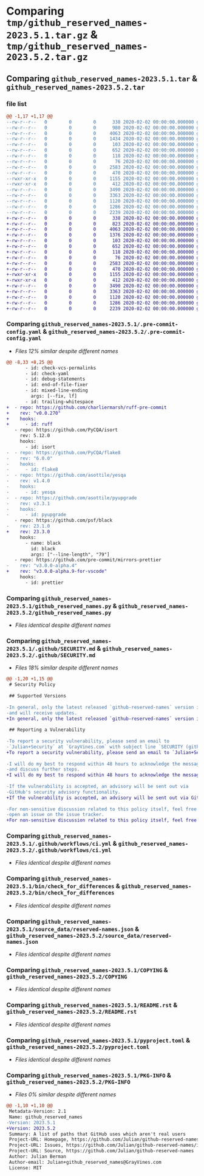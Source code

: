 # Comparing `tmp/github_reserved_names-2023.5.1.tar.gz` & `tmp/github_reserved_names-2023.5.2.tar.gz`

## Comparing `github_reserved_names-2023.5.1.tar` & `github_reserved_names-2023.5.2.tar`

### file list

```diff
@@ -1,17 +1,17 @@
--rw-r--r--   0        0        0      338 2020-02-02 00:00:00.000000 github_reserved_names-2023.5.1/.flake8
--rw-r--r--   0        0        0      980 2020-02-02 00:00:00.000000 github_reserved_names-2023.5.1/.pre-commit-config.yaml
--rw-r--r--   0        0        0     4063 2020-02-02 00:00:00.000000 github_reserved_names-2023.5.1/github_reserved_names.py
--rw-r--r--   0        0        0     1434 2020-02-02 00:00:00.000000 github_reserved_names-2023.5.1/noxfile.py
--rw-r--r--   0        0        0      103 2020-02-02 00:00:00.000000 github_reserved_names-2023.5.1/test_github_reserved_names.py
--rw-r--r--   0        0        0      652 2020-02-02 00:00:00.000000 github_reserved_names-2023.5.1/.github/SECURITY.md
--rw-r--r--   0        0        0      118 2020-02-02 00:00:00.000000 github_reserved_names-2023.5.1/.github/dependabot.yml
--rw-r--r--   0        0        0       76 2020-02-02 00:00:00.000000 github_reserved_names-2023.5.1/.github/release.yml
--rw-r--r--   0        0        0     2583 2020-02-02 00:00:00.000000 github_reserved_names-2023.5.1/.github/workflows/ci.yml
--rw-r--r--   0        0        0      470 2020-02-02 00:00:00.000000 github_reserved_names-2023.5.1/.github/workflows/cron.yml
--rwxr-xr-x   0        0        0     1155 2020-02-02 00:00:00.000000 github_reserved_names-2023.5.1/bin/check_for_differences
--rwxr-xr-x   0        0        0      412 2020-02-02 00:00:00.000000 github_reserved_names-2023.5.1/bin/parse_source_data
--rw-r--r--   0        0        0     3490 2020-02-02 00:00:00.000000 github_reserved_names-2023.5.1/source_data/reserved-names.json
--rw-r--r--   0        0        0     3363 2020-02-02 00:00:00.000000 github_reserved_names-2023.5.1/COPYING
--rw-r--r--   0        0        0     1120 2020-02-02 00:00:00.000000 github_reserved_names-2023.5.1/README.rst
--rw-r--r--   0        0        0     1286 2020-02-02 00:00:00.000000 github_reserved_names-2023.5.1/pyproject.toml
--rw-r--r--   0        0        0     2239 2020-02-02 00:00:00.000000 github_reserved_names-2023.5.1/PKG-INFO
+-rw-r--r--   0        0        0      338 2020-02-02 00:00:00.000000 github_reserved_names-2023.5.2/.flake8
+-rw-r--r--   0        0        0      823 2020-02-02 00:00:00.000000 github_reserved_names-2023.5.2/.pre-commit-config.yaml
+-rw-r--r--   0        0        0     4063 2020-02-02 00:00:00.000000 github_reserved_names-2023.5.2/github_reserved_names.py
+-rw-r--r--   0        0        0     1376 2020-02-02 00:00:00.000000 github_reserved_names-2023.5.2/noxfile.py
+-rw-r--r--   0        0        0      103 2020-02-02 00:00:00.000000 github_reserved_names-2023.5.2/test_github_reserved_names.py
+-rw-r--r--   0        0        0      652 2020-02-02 00:00:00.000000 github_reserved_names-2023.5.2/.github/SECURITY.md
+-rw-r--r--   0        0        0      118 2020-02-02 00:00:00.000000 github_reserved_names-2023.5.2/.github/dependabot.yml
+-rw-r--r--   0        0        0       76 2020-02-02 00:00:00.000000 github_reserved_names-2023.5.2/.github/release.yml
+-rw-r--r--   0        0        0     2583 2020-02-02 00:00:00.000000 github_reserved_names-2023.5.2/.github/workflows/ci.yml
+-rw-r--r--   0        0        0      470 2020-02-02 00:00:00.000000 github_reserved_names-2023.5.2/.github/workflows/cron.yml
+-rwxr-xr-x   0        0        0     1155 2020-02-02 00:00:00.000000 github_reserved_names-2023.5.2/bin/check_for_differences
+-rwxr-xr-x   0        0        0      412 2020-02-02 00:00:00.000000 github_reserved_names-2023.5.2/bin/parse_source_data
+-rw-r--r--   0        0        0     3490 2020-02-02 00:00:00.000000 github_reserved_names-2023.5.2/source_data/reserved-names.json
+-rw-r--r--   0        0        0     3363 2020-02-02 00:00:00.000000 github_reserved_names-2023.5.2/COPYING
+-rw-r--r--   0        0        0     1120 2020-02-02 00:00:00.000000 github_reserved_names-2023.5.2/README.rst
+-rw-r--r--   0        0        0     1286 2020-02-02 00:00:00.000000 github_reserved_names-2023.5.2/pyproject.toml
+-rw-r--r--   0        0        0     2239 2020-02-02 00:00:00.000000 github_reserved_names-2023.5.2/PKG-INFO
```

### Comparing `github_reserved_names-2023.5.1/.pre-commit-config.yaml` & `github_reserved_names-2023.5.2/.pre-commit-config.yaml`

 * *Files 12% similar despite different names*

```diff
@@ -8,33 +8,25 @@
       - id: check-vcs-permalinks
       - id: check-yaml
       - id: debug-statements
       - id: end-of-file-fixer
       - id: mixed-line-ending
         args: [--fix, lf]
       - id: trailing-whitespace
+  - repo: https://github.com/charliermarsh/ruff-pre-commit
+    rev: "v0.0.270"
+    hooks:
+      - id: ruff
   - repo: https://github.com/PyCQA/isort
     rev: 5.12.0
     hooks:
       - id: isort
-  - repo: https://github.com/PyCQA/flake8
-    rev: "6.0.0"
-    hooks:
-      - id: flake8
-  - repo: https://github.com/asottile/yesqa
-    rev: v1.4.0
-    hooks:
-      - id: yesqa
-  - repo: https://github.com/asottile/pyupgrade
-    rev: v3.3.1
-    hooks:
-      - id: pyupgrade
   - repo: https://github.com/psf/black
-    rev: 23.1.0
+    rev: 23.3.0
     hooks:
       - name: black
         id: black
         args: ["--line-length", "79"]
   - repo: https://github.com/pre-commit/mirrors-prettier
-    rev: "v3.0.0-alpha.4"
+    rev: "v3.0.0-alpha.9-for-vscode"
     hooks:
       - id: prettier
```

### Comparing `github_reserved_names-2023.5.1/github_reserved_names.py` & `github_reserved_names-2023.5.2/github_reserved_names.py`

 * *Files identical despite different names*

### Comparing `github_reserved_names-2023.5.1/.github/SECURITY.md` & `github_reserved_names-2023.5.2/.github/SECURITY.md`

 * *Files 18% similar despite different names*

```diff
@@ -1,20 +1,15 @@
 # Security Policy
 
 ## Supported Versions
 
-In general, only the latest released `github-reserved-names` version is supported
-and will receive updates.
+In general, only the latest released `github-reserved-names` version is supported and will receive updates.
 
 ## Reporting a Vulnerability
 
-To report a security vulnerability, please send an email to
-`Julian+Security` at `GrayVines.com` with subject line `SECURITY (github-reserved-names)`.
+To report a security vulnerability, please send an email to `Julian+Security` at `GrayVines.com` with subject line `SECURITY (github-reserved-names)`.
 
-I will do my best to respond within 48 hours to acknowledge the message
-and discuss further steps.
+I will do my best to respond within 48 hours to acknowledge the message and discuss further steps.
 
-If the vulnerability is accepted, an advisory will be sent out via
-GitHub's security advisory functionality.
+If the vulnerability is accepted, an advisory will be sent out via GitHub's security advisory functionality.
 
-For non-sensitive discussion related to this policy itself, feel free to
-open an issue on the issue tracker.
+For non-sensitive discussion related to this policy itself, feel free to open an issue on the issue tracker.
```

### Comparing `github_reserved_names-2023.5.1/.github/workflows/ci.yml` & `github_reserved_names-2023.5.2/.github/workflows/ci.yml`

 * *Files identical despite different names*

### Comparing `github_reserved_names-2023.5.1/bin/check_for_differences` & `github_reserved_names-2023.5.2/bin/check_for_differences`

 * *Files identical despite different names*

### Comparing `github_reserved_names-2023.5.1/source_data/reserved-names.json` & `github_reserved_names-2023.5.2/source_data/reserved-names.json`

 * *Files identical despite different names*

### Comparing `github_reserved_names-2023.5.1/COPYING` & `github_reserved_names-2023.5.2/COPYING`

 * *Files identical despite different names*

### Comparing `github_reserved_names-2023.5.1/README.rst` & `github_reserved_names-2023.5.2/README.rst`

 * *Files identical despite different names*

### Comparing `github_reserved_names-2023.5.1/pyproject.toml` & `github_reserved_names-2023.5.2/pyproject.toml`

 * *Files identical despite different names*

### Comparing `github_reserved_names-2023.5.1/PKG-INFO` & `github_reserved_names-2023.5.2/PKG-INFO`

 * *Files 0% similar despite different names*

```diff
@@ -1,10 +1,10 @@
 Metadata-Version: 2.1
 Name: github_reserved_names
-Version: 2023.5.1
+Version: 2023.5.2
 Summary: A list of paths that GitHub uses which aren't real users
 Project-URL: Homepage, https://github.com/Julian/github-reserved-names
 Project-URL: Issues, https://github.com/Julian/github-reserved-names/issues/
 Project-URL: Source, https://github.com/Julian/github-reserved-names
 Author: Julian Berman
 Author-email: Julian+github_reserved_names@GrayVines.com
 License: MIT
```

